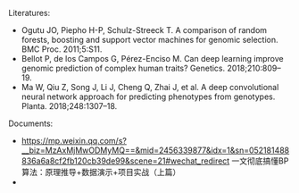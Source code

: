 Literatures:

+ Ogutu JO, Piepho H-P, Schulz-Streeck T. A comparison of random forests, boosting and support vector machines for genomic selection. BMC Proc. 2011;5:S11.
+ Bellot P, de los Campos G, Pérez-Enciso M. Can deep learning improve genomic prediction of complex human traits? Genetics. 2018;210:809–19.
+ Ma W, Qiu Z, Song J, Li J, Cheng Q, Zhai J, et al. A deep convolutional neural network approach for predicting phenotypes from genotypes. Planta. 2018;248:1307–18.







Documents:

+ https://mp.weixin.qq.com/s?__biz=MzAxMjMwODMyMQ==&mid=2456339877&idx=1&sn=052181488836a6a8cf2fb120cb39de99&scene=21#wechat_redirect 一文彻底搞懂BP算法：原理推导+数据演示+项目实战（上篇）
+ 